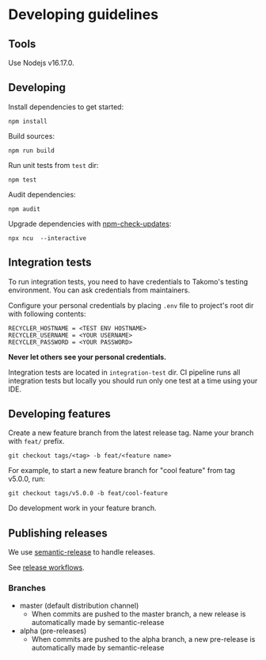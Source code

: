 # Developing guidelines

## Tools

Use Nodejs v16.17.0.

## Developing

Install dependencies to get started:

```
npm install
```

Build sources:

```
npm run build
```

Run unit tests from `test` dir:

```
npm test
```

Audit dependencies:

```
npm audit
```

Upgrade dependencies with [npm-check-updates](https://www.npmjs.com/package/npm-check-updates):

```
npx ncu  --interactive
```

## Integration tests

To run integration tests, you need to have credentials to Takomo's testing environment. You can ask credentials from maintainers.

Configure your personal credentials by placing `.env` file to project's root dir with following contents:

```
RECYCLER_HOSTNAME = <TEST ENV HOSTNAME>
RECYCLER_USERNAME = <YOUR USERNAME>
RECYCLER_PASSWORD = <YOUR PASSWORD>
```

**Never let others see your personal credentials.**

Integration tests are located in `integration-test` dir. CI pipeline runs all integration tests but locally you should run only one test at a time using your IDE.

## Developing features

Create a new feature branch from the latest release tag. Name your branch with `feat/` prefix.

```
git checkout tags/<tag> -b feat/<feature name>
```

For example, to start a new feature branch for "cool feature" from tag v5.0.0, run:

```
git checkout tags/v5.0.0 -b feat/cool-feature
```

Do development work in your feature branch.

## Publishing releases

We use [semantic-release](https://semantic-release.gitbook.io/semantic-release/) to handle releases.

See [release workflows](https://github.com/semantic-release/semantic-release/tree/master/docs/recipes/release-workflow).

### Branches

- master (default distribution channel)
  - When commits are pushed to the master branch, a new release is automatically made by semantic-release 
- alpha (pre-releases)
  - When commits are pushed to the alpha branch, a new pre-release is automatically made by semantic-release 

